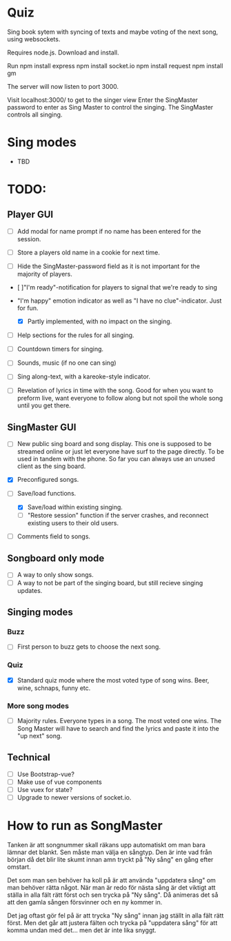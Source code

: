 # Quiz
Sing book sytem with syncing of texts and maybe voting of the next song, using websockets.

Requires node.js. Download and install.

Run
npm install express
npm install socket.io
npm install request
npm install gm

The server will now listen to port 3000.

Visit localhost:3000/ to get to the singer view
Enter the SingMaster password to enter as Sing Master to control the singing.
The SingMaster controls all singing.

# Sing modes
* TBD

# TODO:

## Player GUI
* [ ] Add modal for name prompt if no name has been entered for the session.

* [ ] Store a players old name in a cookie for next time.

* [ ] Hide the SingMaster-password field as it is not important for the majority of players.

* [ ]"I'm ready"-notification for players to signal that we're ready to sing
  
* "I'm happy" emotion indicator as well as "I have no clue"-indicator. Just for fun. 
  - [x] Partly implemented, with no impact on the singing.

* [ ] Help sections for the rules for all singing.

* [ ] Countdown timers for singing.

* [ ] Sounds, music (if no one can sing)

* [ ] Sing along-text, with a kareoke-style indicator.

* [ ] Revelation of lyrics in time with the song. Good for when you want to preform live, want everyone to follow along but not spoil the whole song until you get there.

## SingMaster GUI

* [ ] New public sing board and song display.
  This one is supposed to be streamed online or just let everyone have surf to the page
  directly. To be used in tandem with the phone. So far you can always use an
  unused client as the sing board.

* [x] Preconfigured songs.

* [ ] Save/load functions. 
  - [x] Save/load within existing singing.
  - [ ] "Restore session" function if the server crashes, and reconnect existing users to their old users.

* [ ] Comments field to songs.

## Songboard only mode
* [ ] A way to only show songs.
* [ ] A way to not be part of the singing board, but still recieve singing updates.

## Singing modes
### Buzz
* [ ] First person to buzz gets to choose the next song.

### Quiz
  - [x] Standard quiz mode where the most voted type of song wins. Beer, wine, schnaps, funny etc.

### More song modes
  - [ ] Majority rules. Everyone types in a song. The most voted one wins. The Song Master will have to search and find the lyrics and paste it into the "up next" song.

## Technical
* [ ] Use Bootstrap-vue?
* [ ] Make use of vue components
* [ ] Use vuex for state?
* [ ] Upgrade to newer versions of socket.io.
  
# How to run as SongMaster
Tanken är att songnummer skall räkans upp automatiskt om man bara lämnar det blankt. Sen måste man välja en sångtyp. Den är inte vad från början då det blir lite skumt innan amn tryckt på "Ny sång" en gång efter omstart.  
 
Det som man sen behöver ha koll på är att använda "uppdatera sång" om man behöver rätta något. När man är redo för nästa sång är det viktigt att ställa in alla fält rätt först och sen trycka på "Ny sång". Då animeras det så att den gamla sången försvinner och en ny kommer in. 

Det jag oftast gör fel på är att trycka "Ny sång" innan jag ställt in alla fält rätt först. Men det går att justera fälten och trycka på "uppdatera sång" för att komma undan med det... men det är inte lika snyggt.
